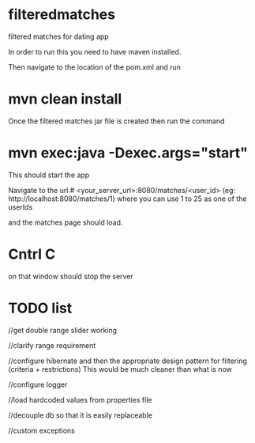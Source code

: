 # filteredmatches
filtered matches for dating app

In order to run this you need to have maven installed.

Then navigate to the location of the pom.xml and run 

# mvn clean install

Once the filtered matches jar file is created then run the command

# mvn exec:java -Dexec.args="start"

This should start the app

Navigate to the url # <your_server_url>:8080/matches/<user_id> (eg: http://localhost:8080/matches/1)
where you can use 1 to 25 as one of the userIds

and the matches page should load.

# Cntrl C

on that window should stop the server


# TODO list
//get double range slider working

//clarify range requirement


//configure hibernate and then the appropriate design pattern for filtering (criteria + restrictions) This would be much cleaner than what is now

//configure logger

//load hardcoded values from properties file

//decouple db so that it is easily replaceable

//custom exceptions

